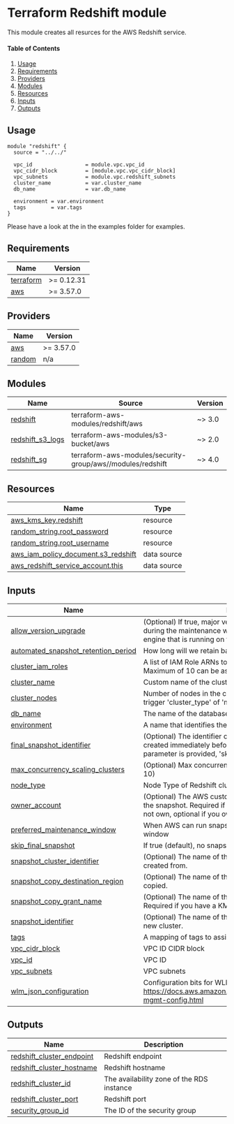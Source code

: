 # Terraform Redshift module

This module creates all resurces for the AWS Redshift service.

#### Table of Contents
1. [Usage](#usage)
2. [Requirements](#requirements)
3. [Providers](#providers)
4. [Modules](#modules)
5. [Resources](#resources)
6. [Inputs](#inputs)
7. [Outputs](#outputs)

## Usage


```
module "redshift" {
  source = "../../"

  vpc_id                 = module.vpc.vpc_id
  vpc_cidr_block         = [module.vpc.vpc_cidr_block]
  vpc_subnets            = module.vpc.redshift_subnets
  cluster_name           = var.cluster_name
  db_name                = var.db_name

  environment = var.environment
  tags        = var.tags
}
```

Please have a look at the in the examples folder for examples.

<!-- BEGINNING OF PRE-COMMIT-TERRAFORM DOCS HOOK -->
## Requirements

| Name | Version |
|------|---------|
| <a name="requirement_terraform"></a> [terraform](#requirement\_terraform) | >= 0.12.31 |
| <a name="requirement_aws"></a> [aws](#requirement\_aws) | >= 3.57.0 |

## Providers

| Name | Version |
|------|---------|
| <a name="provider_aws"></a> [aws](#provider\_aws) | >= 3.57.0 |
| <a name="provider_random"></a> [random](#provider\_random) | n/a |

## Modules

| Name | Source | Version |
|------|--------|---------|
| <a name="module_redshift"></a> [redshift](#module\_redshift) | terraform-aws-modules/redshift/aws | ~> 3.0 |
| <a name="module_redshift_s3_logs"></a> [redshift\_s3\_logs](#module\_redshift\_s3\_logs) | terraform-aws-modules/s3-bucket/aws | ~> 2.0 |
| <a name="module_redshift_sg"></a> [redshift\_sg](#module\_redshift\_sg) | terraform-aws-modules/security-group/aws//modules/redshift | ~> 4.0 |

## Resources

| Name | Type |
|------|------|
| [aws_kms_key.redshift](https://registry.terraform.io/providers/hashicorp/aws/latest/docs/resources/kms_key) | resource |
| [random_string.root_password](https://registry.terraform.io/providers/hashicorp/random/latest/docs/resources/string) | resource |
| [random_string.root_username](https://registry.terraform.io/providers/hashicorp/random/latest/docs/resources/string) | resource |
| [aws_iam_policy_document.s3_redshift](https://registry.terraform.io/providers/hashicorp/aws/latest/docs/data-sources/iam_policy_document) | data source |
| [aws_redshift_service_account.this](https://registry.terraform.io/providers/hashicorp/aws/latest/docs/data-sources/redshift_service_account) | data source |

## Inputs

| Name | Description | Type | Default | Required |
|------|-------------|------|---------|:--------:|
| <a name="input_allow_version_upgrade"></a> [allow\_version\_upgrade](#input\_allow\_version\_upgrade) | (Optional) If true, major version upgrades can be applied during the maintenance window to the Amazon Redshift engine that is running on the cluster. | `bool` | `true` | no |
| <a name="input_automated_snapshot_retention_period"></a> [automated\_snapshot\_retention\_period](#input\_automated\_snapshot\_retention\_period) | How long will we retain backups | `number` | `0` | no |
| <a name="input_cluster_iam_roles"></a> [cluster\_iam\_roles](#input\_cluster\_iam\_roles) | A list of IAM Role ARNs to associate with the cluster. A Maximum of 10 can be associated to the cluster at any time. | `list(string)` | `[]` | no |
| <a name="input_cluster_name"></a> [cluster\_name](#input\_cluster\_name) | Custom name of the cluster | `string` | n/a | yes |
| <a name="input_cluster_nodes"></a> [cluster\_nodes](#input\_cluster\_nodes) | Number of nodes in the cluster (values greater than 1 will trigger 'cluster\_type' of 'multi-node') | `number` | `1` | no |
| <a name="input_db_name"></a> [db\_name](#input\_db\_name) | The name of the database to create | `string` | n/a | yes |
| <a name="input_environment"></a> [environment](#input\_environment) | A name that identifies the enviroment you are deploying into | `string` | n/a | yes |
| <a name="input_final_snapshot_identifier"></a> [final\_snapshot\_identifier](#input\_final\_snapshot\_identifier) | (Optional) The identifier of the final snapshot that is to be created immediately before deleting the cluster. If this parameter is provided, 'skip\_final\_snapshot' must be false. | `string` | `""` | no |
| <a name="input_max_concurrency_scaling_clusters"></a> [max\_concurrency\_scaling\_clusters](#input\_max\_concurrency\_scaling\_clusters) | (Optional) Max concurrency scaling clusters parameter (0 to 10) | `string` | `"1"` | no |
| <a name="input_node_type"></a> [node\_type](#input\_node\_type) | Node Type of Redshift cluster | `string` | `"dc2.large"` | no |
| <a name="input_owner_account"></a> [owner\_account](#input\_owner\_account) | (Optional) The AWS customer account used to create or copy the snapshot. Required if you are restoring a snapshot you do not own, optional if you own the snapshot. | `string` | `null` | no |
| <a name="input_preferred_maintenance_window"></a> [preferred\_maintenance\_window](#input\_preferred\_maintenance\_window) | When AWS can run snapshot, can't overlap with maintenance window | `string` | `"sat:10:00-sat:10:30"` | no |
| <a name="input_skip_final_snapshot"></a> [skip\_final\_snapshot](#input\_skip\_final\_snapshot) | If true (default), no snapshot will be made before deleting DB | `bool` | `true` | no |
| <a name="input_snapshot_cluster_identifier"></a> [snapshot\_cluster\_identifier](#input\_snapshot\_cluster\_identifier) | (Optional) The name of the cluster the source snapshot was created from. | `string` | `null` | no |
| <a name="input_snapshot_copy_destination_region"></a> [snapshot\_copy\_destination\_region](#input\_snapshot\_copy\_destination\_region) | (Optional) The name of the region where the snapshot will be copied. | `string` | `null` | no |
| <a name="input_snapshot_copy_grant_name"></a> [snapshot\_copy\_grant\_name](#input\_snapshot\_copy\_grant\_name) | (Optional) The name of the grant in the destination region. Required if you have a KMS encrypted cluster. | `string` | `null` | no |
| <a name="input_snapshot_identifier"></a> [snapshot\_identifier](#input\_snapshot\_identifier) | (Optional) The name of the snapshot from which to create the new cluster. | `string` | `null` | no |
| <a name="input_tags"></a> [tags](#input\_tags) | A mapping of tags to assign to all resources | `map(string)` | `{}` | no |
| <a name="input_vpc_cidr_block"></a> [vpc\_cidr\_block](#input\_vpc\_cidr\_block) | VPC ID CIDR block | `list(string)` | n/a | yes |
| <a name="input_vpc_id"></a> [vpc\_id](#input\_vpc\_id) | VPC ID | `string` | n/a | yes |
| <a name="input_vpc_subnets"></a> [vpc\_subnets](#input\_vpc\_subnets) | VPC subnets | `list(string)` | n/a | yes |
| <a name="input_wlm_json_configuration"></a> [wlm\_json\_configuration](#input\_wlm\_json\_configuration) | Configuration bits for WLM json. see https://docs.aws.amazon.com/redshift/latest/mgmt/workload-mgmt-config.html | `string` | `"[{\"query_concurrency\": 5}]"` | no |

## Outputs

| Name | Description |
|------|-------------|
| <a name="output_redshift_cluster_endpoint"></a> [redshift\_cluster\_endpoint](#output\_redshift\_cluster\_endpoint) | Redshift endpoint |
| <a name="output_redshift_cluster_hostname"></a> [redshift\_cluster\_hostname](#output\_redshift\_cluster\_hostname) | Redshift hostname |
| <a name="output_redshift_cluster_id"></a> [redshift\_cluster\_id](#output\_redshift\_cluster\_id) | The availability zone of the RDS instance |
| <a name="output_redshift_cluster_port"></a> [redshift\_cluster\_port](#output\_redshift\_cluster\_port) | Redshift port |
| <a name="output_security_group_id"></a> [security\_group\_id](#output\_security\_group\_id) | The ID of the security group |
<!-- END OF PRE-COMMIT-TERRAFORM DOCS HOOK -->
